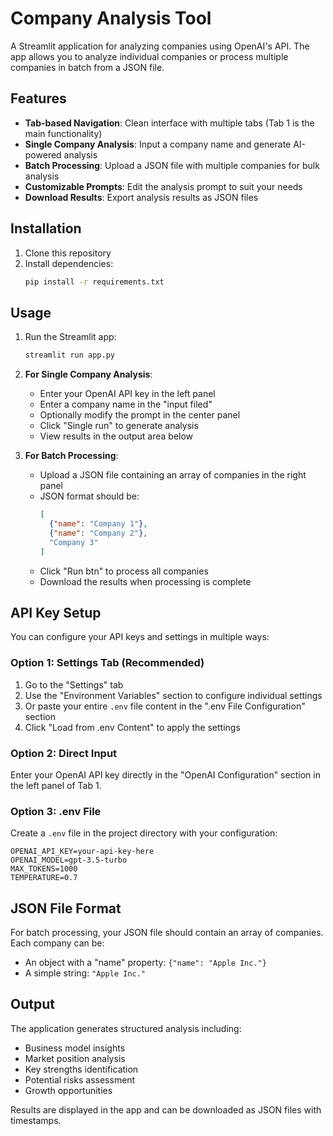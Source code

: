 # Company Analysis Tool

A Streamlit application for analyzing companies using OpenAI's API. The app allows you to analyze individual companies or process multiple companies in batch from a JSON file.

## Features

- **Tab-based Navigation**: Clean interface with multiple tabs (Tab 1 is the main functionality)
- **Single Company Analysis**: Input a company name and generate AI-powered analysis
- **Batch Processing**: Upload a JSON file with multiple companies for bulk analysis
- **Customizable Prompts**: Edit the analysis prompt to suit your needs
- **Download Results**: Export analysis results as JSON files

## Installation

1. Clone this repository
2. Install dependencies:
   ```bash
   pip install -r requirements.txt
   ```

## Usage

1. Run the Streamlit app:
   ```bash
   streamlit run app.py
   ```

2. **For Single Company Analysis**:
   - Enter your OpenAI API key in the left panel
   - Enter a company name in the "input filed"
   - Optionally modify the prompt in the center panel
   - Click "Single run" to generate analysis
   - View results in the output area below

3. **For Batch Processing**:
   - Upload a JSON file containing an array of companies in the right panel
   - JSON format should be:
     ```json
     [
       {"name": "Company 1"},
       {"name": "Company 2"},
       "Company 3"
     ]
     ```
   - Click "Run btn" to process all companies
   - Download the results when processing is complete

## API Key Setup

You can configure your API keys and settings in multiple ways:

### Option 1: Settings Tab (Recommended)
1. Go to the "Settings" tab
2. Use the "Environment Variables" section to configure individual settings
3. Or paste your entire `.env` file content in the ".env File Configuration" section
4. Click "Load from .env Content" to apply the settings

### Option 2: Direct Input
Enter your OpenAI API key directly in the "OpenAI Configuration" section in the left panel of Tab 1.

### Option 3: .env File
Create a `.env` file in the project directory with your configuration:
```env
OPENAI_API_KEY=your-api-key-here
OPENAI_MODEL=gpt-3.5-turbo
MAX_TOKENS=1000
TEMPERATURE=0.7
```

## JSON File Format

For batch processing, your JSON file should contain an array of companies. Each company can be:
- An object with a "name" property: `{"name": "Apple Inc."}`
- A simple string: `"Apple Inc."`

## Output

The application generates structured analysis including:
- Business model insights
- Market position analysis
- Key strengths identification
- Potential risks assessment
- Growth opportunities

Results are displayed in the app and can be downloaded as JSON files with timestamps.
